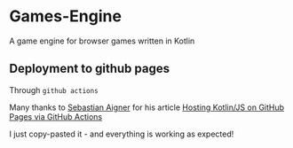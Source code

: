 # Games-Engine

A game engine for browser games written in Kotlin

## Deployment to github pages

Through `github actions`

Many thanks to [Sebastian Aigner](https://dev.to/sebastianaigner)
for his article [Hosting Kotlin/JS on GitHub Pages via GitHub Actions](https://dev.to/kotlin/hosting-kotlin-js-on-github-pages-via-github-actions-3gep)

I just copy-pasted it - and everything is working as expected!
